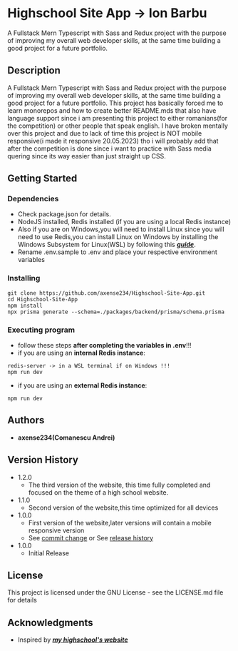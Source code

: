 # Highschool Site App -> Ion Barbu

A Fullstack Mern Typescript with Sass and Redux project with the purpose of improving my overall web developer skills, at the same time building a good project for a future portfolio.

## Description

A Fullstack Mern Typescript with Sass and Redux project with the purpose of improving my overall web developer skills, at the same time building a good project for a future portfolio. This project has basically forced me to learn monorepos and how to create better README.mds that also have language support since i am presenting this project to either romanians(for the competition) or other people that speak english. I have broken mentally over this project and due to lack of time this project is NOT mobile responsive(i made it responsive 20.05.2023) tho i will probably add that after the competition is done since i want to practice with Sass media quering since its way easier than just straight up CSS.

## **Getting Started**

### Dependencies

- Check package.json for details.
- NodeJS installed, Redis installed (if you are using a local Redis instance)
- Also if you are on Windows,you will need to install Linux since you will need to use Redis,you can install Linux on Windows by installing the Windows Subsystem for Linux(WSL) by following this [**_guide_**](https://learn.microsoft.com/en-us/windows/wsl/install).
- Rename .env.sample to .env and place your respective environment variables

### Installing

```
git clone https://github.com/axense234/Highschool-Site-App.git
cd Highschool-Site-App
npm install
npx prisma generate --schema=./packages/backend/prisma/schema.prisma
```

### Executing program

- follow these steps **after completing the variables in .env**!!!
- if you are using an **internal Redis instance**:

```
redis-server -> in a WSL terminal if on Windows !!!
npm run dev
```

- if you are using an **external Redis instance**:

```
npm run dev
```

## **Authors**

- **axense234(Comanescu Andrei)**

## **Version History**

- 1.2.0
  - The third version of the website, this time fully completed and focused on the theme of a high school website.
- 1.1.0
  - Second version of the website,this time optimized for all devices
- 1.0.0
  - First version of the website,later versions will contain a mobile responsive version
  - See [commit change](https://github.com/axense234/Highschool-Site-App/commits/master) or See [release history](https://github.com/axense234/Highschool-Site-App/releases)
- 1.0.0
  - Initial Release

## **License**

This project is licensed under the GNU License - see the LICENSE.md file for details

## **Acknowledgments**

- Inspired by [**_my highschool's website_**](https://sites.google.com/ltibp.ro/licionbarbu/acasa?authuser=0)
